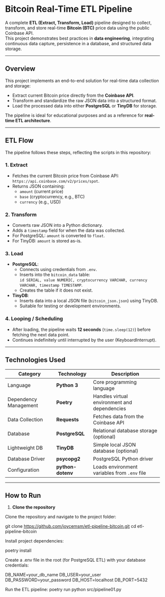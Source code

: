 # Bitcoin Real-Time ETL Pipeline

A complete **ETL (Extract, Transform, Load)** pipeline designed to collect, transform, and store real-time **Bitcoin (BTC)** price data using the public Coinbase API.  
This project demonstrates best practices in **data engineering**, integrating continuous data capture, persistence in a database, and structured data storage.

---

## Overview

This project implements an end-to-end solution for real-time data collection and storage:

- Extract current Bitcoin price directly from the **Coinbase API**.  
- Transform and standardize the raw JSON data into a structured format.  
- Load the processed data into either **PostgreSQL** or **TinyDB** for storage.  

The pipeline is ideal for educational purposes and as a reference for **real-time ETL architecture**.

---

## ETL Flow

The pipeline follows these steps, reflecting the scripts in this repository:

### 1. Extract
- Fetches the current Bitcoin price from Coinbase API: `https://api.coinbase.com/v2/prices/spot`.  
- Returns JSON containing:
  - `amount` (current price)  
  - `base` (cryptocurrency, e.g., BTC)  
  - `currency` (e.g., USD)  

### 2. Transform
- Converts raw JSON into a Python dictionary.  
- Adds a `timestamp` field for when the data was collected.  
- For PostgreSQL: `amount` is converted to `float`.  
- For TinyDB: `amount` is stored as-is.  

### 3. Load
- **PostgreSQL**:
  - Connects using credentials from `.env`.  
  - Inserts into the `bitcoin_data` table:  
    `id SERIAL, value NUMERIC, cryptocurrency VARCHAR, currency VARCHAR, timestamp TIMESTAMP`.  
  - Creates the table if it does not exist.  
- **TinyDB**:
  - Inserts data into a local JSON file (`bitcoin_json.json`) using TinyDB.  
  - Suitable for testing or development environments.  

### 4. Looping / Scheduling
- After loading, the pipeline waits **12 seconds** (`time.sleep(12)`) before fetching the next data point.  
- Continues indefinitely until interrupted by the user (KeyboardInterrupt).

---

## Technologies Used

| Category         | Technology          | Description                                     |
|-----------------|-------------------|-----------------------------------------------|
| Language        | **Python 3**       | Core programming language                     |
| Dependency Management | **Poetry**     | Handles virtual environment and dependencies |
| Data Collection | **Requests**       | Fetches data from the Coinbase API           |
| Database        | **PostgreSQL**     | Relational database storage (optional)       |
| Lightweight DB  | **TinyDB**         | Simple local JSON database (optional)        |
| Database Driver | **psycopg2**       | PostgreSQL Python driver                      |
| Configuration   | **python-dotenv**  | Loads environment variables from `.env` file |

---

## How to Run

1. **Clone the repository**
   
Clone the repository and navigate to the project folder:

git clone https://github.com/joycemsm/etl-pipeline-bitcoin.git
cd etl-pipeline-bitcoin

Install project dependencies:

poetry install

Create a .env file in the root (for PostgreSQL ETL) with your database credentials:

DB_NAME=your_db_name
DB_USER=your_user
DB_PASSWORD=your_password
DB_HOST=localhost
DB_PORT=5432

Run the ETL pipeline:
poetry run python src/pipeline01.py


